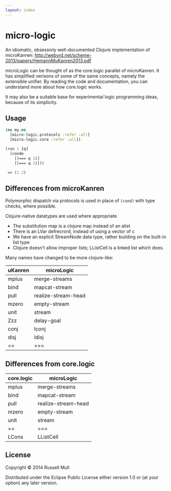 ```yaml
---
layout: index
---
```

# micro-logic

An idiomatic, obsessivly well-documented Clojure implementation of
microKanren:
http://webyrd.net/scheme-2013/papers/HemannMuKanren2013.pdf

microLogic can be thought of as the core.logic parallel of
microKanren. It has simplified verisons of some of the same concepts,
namely the extensible unifier. By reading the code and documentation,
you can understand more about how core.logic works.

It may also be a suitable base for experimental logic programming
ideas, because of its simplicity.


## Usage

```clojure
(ns my.ns
  [micro-logic.protocols :refer :all]
  [micro-logic.core :refer :all])

(run 1 [q]
  (conde
    [(=== q 1)]
    [(=== q 2)]))

 => (1 2)
 ```



## Differences from microKanren

Polymorphic dispatch via protocols is used in place of `(cond)` with
type checks, where possible.

Clojure-native datatypes are used where appropriate
- The substitution map is a clojure map instead of an alist
- There is an LVar defrecrord, instead of using a vector of c
- We have an explicit StreamNode data type, rather building on the
  built-in list type
- Clojure doesn't allow improper lists; LListCell is a linked list
  which does.

Many names have changed to be more clojure-like:

|uKanren | microLogic          |
|--------|---------------------|
|mplus   | merge-streams       |
|bind    | mapcat-stream       |
|pull    | realize-stream-head |
|mzero   | empty-stream        |
|unit    | stream              |
|Zzz     | delay-goal          |
|conj    | lconj               |
|disj    | ldisj               |
|==      | ===                 |


## Differences from core.logic

|core.logic | microLogic           |
|-----------|----------------------|
|mplus      | merge-streams        |
|bind       | mapcat-stream        |
|pull       | realize-stream-head  |
|mzero      | empty-stream         |
|unit       | stream               |
|==         | ===                  |
|LCons      | LListCell            |



## License

Copyright © 2014 Russell Mull

Distributed under the Eclipse Public License either version 1.0 or (at
your option) any later version.
